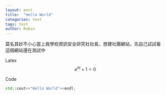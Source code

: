 ```yaml
---
layout: post
title:  "Hello World"
categories: test
tags: test
author: Robin
---
```


莫名其妙不小心當上我學校資訊安全研究社社長，想建社團網站，先自己試試看<br>
這個網站還在測試中



Latex<br>
$$e^{i\pi}+1=0$$

Code<br>
```cpp
std::cout<<"Hello World"<<endl;
```
